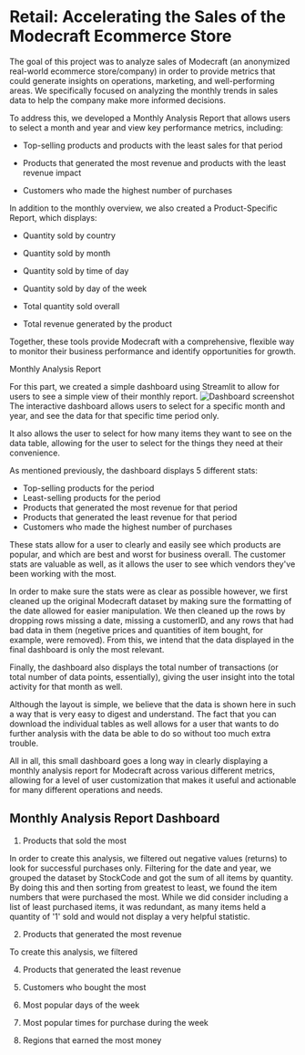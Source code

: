 # Retail: Accelerating the Sales of the Modecraft Ecommerce Store
The goal of this project was to analyze sales of Modecraft (an anonymized real-world ecommerce store/company) in order to provide metrics that could generate insights on operations, marketing, and well-performing areas. We specifically focused on analyzing the monthly trends in sales data to help the company make more informed decisions.

To address this, we developed a Monthly Analysis Report that allows users to select a month and year and view key performance metrics, including:

- Top-selling products and products with the least sales for that period

- Products that generated the most revenue and products with the least revenue impact

- Customers who made the highest number of purchases


In addition to the monthly overview, we also created a Product-Specific Report, which displays:

- Quantity sold by country

- Quantity sold by month

- Quantity sold by time of day

- Quantity sold by day of the week

- Total quantity sold overall

- Total revenue generated by the product

Together, these tools provide Modecraft with a comprehensive, flexible way to monitor their business performance and identify opportunities for growth.

Monthly Analysis Report

For this part, we created a simple dashboard using Streamlit to allow for users to see a simple view of their monthly report.
![Dashboard screenshot](img/monthlyDashMain.png)
The interactive dashboard allows users to select for a specific month and year, and see the data for that specific time period only.

It also allows the user to select for how many items they want to see on the data table, allowing for the user to select for the things they need at their convenience.

As mentioned previously, the dashboard displays 5 different stats:
- Top-selling products for the period
- Least-selling products for the period
- Products that generated the most revenue for that period
- Products that generated the least revenue for that period
- Customers who made the highest number of purchases

These stats allow for a user to clearly and easily see which products are popular, and which are best and worst for business overall.
The customer stats are valuable as well, as it allows the user to see which vendors they've been working with the most.

In order to make sure the stats were as clear as possible however, we first cleaned up the original Modecraft dataset by making sure the formatting of the date allowed for easier manipulation.  We then cleaned up the rows by dropping rows missing a date, missing a customerID, and any rows that had bad data in them (negetive prices and quantities of item bought, for example, were removed).  From this, we intend that the data displayed in the final dashboard is only the most relevant.

Finally, the dashboard also displays the total number of transactions (or total number of data points, essentially), giving the user insight into the total activity for that month as well.

Although the layout is simple, we believe that the data is shown here in such a way that is very easy to digest and understand.  The fact that you can download the individual tables as well allows for a user that wants to do further analysis with the data be able to do so without too much extra trouble.

All in all, this small dashboard goes a long way in clearly displaying a monthly analysis report for Modecraft across various different metrics, allowing for a level of user customization that makes it useful and actionable for many different operations and needs.
## Monthly Analysis Report Dashboard
1. Products that sold the most

In order to create this analysis, we filtered out negative values (returns) to look for successful purchases only. Filtering for the date and year, we grouped the dataset by StockCode and got the sum of all items by quantity. By doing this and then sorting from greatest to least, we found the item numbers that were purchased the most. While we did consider including a list of least purchased items, it was redundant, as many items held a quantity of '1' sold and would not display a very helpful statistic.

2. Products that generated the most revenue

To create this analysis, we filtered

4. Products that generated the least revenue

5. Customers who bought the most

6. Most popular days of the week

7. Most popular times for purchase during the week

8. Regions that earned the most money
